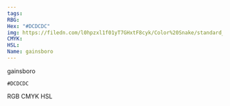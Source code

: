 ```yaml
---
tags:
RBG:
Hex: "#DCDCDC"
img: https://filedn.com/l0hpzxl1f01yT7GHxtF8cyk/Color%20Snake/standard_csv_to_svg//#DCDCDC.svg
CMYK:
HSL:
Name: gainsboro
---
```

gainsboro
```palette
#DCDCDC
```
RGB
CMYK
HSL